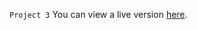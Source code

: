 `Project 3`
You can view a live version [here](https://chanwari-chawki.github.io/Project-Journal-Du-Lundi/).
